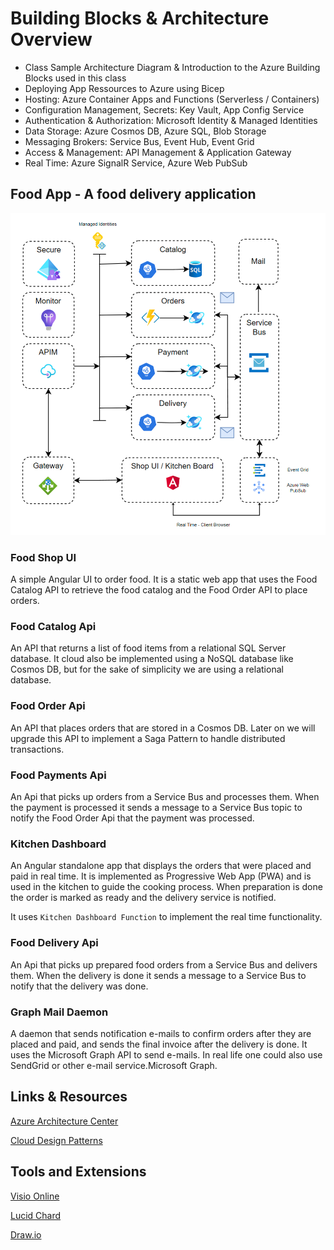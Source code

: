 # Building Blocks & Architecture Overview

- Class Sample Architecture Diagram & Introduction to the Azure Building Blocks used in this class
- Deploying App Ressources to Azure using Bicep
- Hosting: Azure Container Apps and Functions (Serverless / Containers)
- Configuration Management, Secrets: Key Vault, App Config Service
- Authentication & Authorization: Microsoft Identity & Managed Identities
- Data Storage: Azure Cosmos DB, Azure SQL, Blob Storage
- Messaging Brokers: Service Bus, Event Hub, Event Grid
- Access & Management: API Management & Application Gateway
- Real Time: Azure SignalR Service, Azure Web PubSub

## Food App - A food delivery application


![food-app](_images/app.png)

### Food Shop UI

A simple Angular UI to order food. It is a static web app that uses the Food Catalog API to retrieve the food catalog and the Food Order API to place orders.

### Food Catalog Api

An API that returns a list of food items from a relational SQL Server database. It cloud also be implemented using a NoSQL database like Cosmos DB, but for the sake of simplicity we are using a relational database.

### Food Order Api

An API that places orders that are stored in a Cosmos DB. Later on we will upgrade this API to implement a Saga Pattern to handle distributed transactions.

### Food Payments Api

An Api that picks up orders from a Service Bus and processes them. When the payment is processed it sends a message to a Service Bus topic to notify the Food Order Api that the payment was processed.

### Kitchen Dashboard

An Angular standalone app that displays the orders that were placed and paid in real time. It is implemented as Progressive Web App (PWA) and is used in the kitchen to guide the cooking process. When preparation is done the order is marked as ready and the delivery service is notified.

It uses `Kitchen Dashboard Function` to implement the real time functionality.

### Food Delivery Api

An Api that picks up prepared food orders from a Service Bus and delivers them. When the delivery is done it sends a message to a Service Bus to notify that the delivery was done.

### Graph Mail Daemon

A daemon that sends notification e-mails to confirm orders after they are placed and paid, and sends the final invoice after the delivery is done. It uses the Microsoft Graph API to send e-mails. In real life one could also use SendGrid or other e-mail service.Microsoft Graph.

## Links & Resources

[Azure Architecture Center](https://docs.microsoft.com/en-us/azure/architecture/browse/)

[Cloud Design Patterns](https://docs.microsoft.com/en-us/azure/architecture/patterns/)

## Tools and Extensions

[Visio Online](https://www.microsoft.com/de-de/microsoft-365/visio/flowchart-software)

[Lucid Chard](https://www.lucidchart.com/)

[Draw.io](https://www.diagrams.net/)
